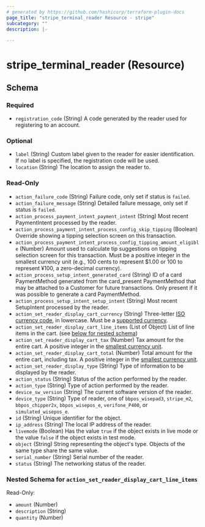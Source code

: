 ```yaml
---
# generated by https://github.com/hashicorp/terraform-plugin-docs
page_title: "stripe_terminal_reader Resource - stripe"
subcategory: ""
description: |-
  
---
```


# stripe_terminal_reader (Resource)





<!-- schema generated by tfplugindocs -->
## Schema

### Required

- `registration_code` (String) A code generated by the reader used for registering to an account.

### Optional

- `label` (String) Custom label given to the reader for easier identification. If no label is specified, the registration code will be used.
- `location` (String) The location to assign the reader to.

### Read-Only

- `action_failure_code` (String) Failure code, only set if status is `failed`.
- `action_failure_message` (String) Detailed failure message, only set if status is `failed`.
- `action_process_payment_intent_payment_intent` (String) Most recent PaymentIntent processed by the reader.
- `action_process_payment_intent_process_config_skip_tipping` (Boolean) Override showing a tipping selection screen on this transaction.
- `action_process_payment_intent_process_config_tipping_amount_eligible` (Number) Amount used to calculate tip suggestions on tipping selection screen for this transaction. Must be a positive integer in the smallest currency unit (e.g., 100 cents to represent $1.00 or 100 to represent ¥100, a zero-decimal currency).
- `action_process_setup_intent_generated_card` (String) ID of a card PaymentMethod generated from the card_present PaymentMethod that may be attached to a Customer for future transactions. Only present if it was possible to generate a card PaymentMethod.
- `action_process_setup_intent_setup_intent` (String) Most recent SetupIntent processed by the reader.
- `action_set_reader_display_cart_currency` (String) Three-letter [ISO currency code](https://www.iso.org/iso-4217-currency-codes.html), in lowercase. Must be a [supported currency](https://stripe.com/docs/currencies).
- `action_set_reader_display_cart_line_items` (List of Object) List of line items in the cart. (see [below for nested schema](#nestedatt--action_set_reader_display_cart_line_items))
- `action_set_reader_display_cart_tax` (Number) Tax amount for the entire cart. A positive integer in the [smallest currency unit](https://stripe.com/docs/currencies#zero-decimal).
- `action_set_reader_display_cart_total` (Number) Total amount for the entire cart, including tax. A positive integer in the [smallest currency unit](https://stripe.com/docs/currencies#zero-decimal).
- `action_set_reader_display_type` (String) Type of information to be displayed by the reader.
- `action_status` (String) Status of the action performed by the reader.
- `action_type` (String) Type of action performed by the reader.
- `device_sw_version` (String) The current software version of the reader.
- `device_type` (String) Type of reader, one of `bbpos_wisepad3`, `stripe_m2`, `bbpos_chipper2x`, `bbpos_wisepos_e`, `verifone_P400`, or `simulated_wisepos_e`.
- `id` (String) Unique identifier for the object.
- `ip_address` (String) The local IP address of the reader.
- `livemode` (Boolean) Has the value `true` if the object exists in live mode or the value `false` if the object exists in test mode.
- `object` (String) String representing the object's type. Objects of the same type share the same value.
- `serial_number` (String) Serial number of the reader.
- `status` (String) The networking status of the reader.

<a id="nestedatt--action_set_reader_display_cart_line_items"></a>
### Nested Schema for `action_set_reader_display_cart_line_items`

Read-Only:

- `amount` (Number)
- `description` (String)
- `quantity` (Number)



